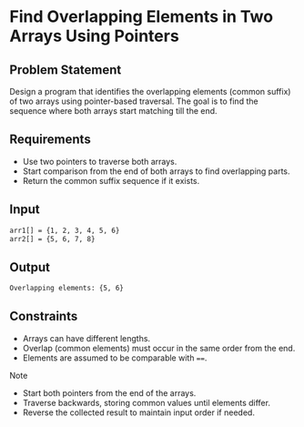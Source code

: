 # Find Overlapping Elements in Two Arrays Using Pointers

## Problem Statement

Design a program that identifies the overlapping elements (common suffix) of two arrays using pointer-based traversal. The goal is to find the sequence where both arrays start matching till the end.

## Requirements

- Use two pointers to traverse both arrays.
- Start comparison from the end of both arrays to find overlapping parts.
- Return the common suffix sequence if it exists.

## Input

```bash
arr1[] = {1, 2, 3, 4, 5, 6}  
arr2[] = {5, 6, 7, 8}

```

## Output

```bash
Overlapping elements: {5, 6}
```

## Constraints

- Arrays can have different lengths.
- Overlap (common elements) must occur in the same order from the end.
- Elements are assumed to be comparable with `==`.

> [!NOTE]
>
> - Start both pointers from the end of the arrays.
> - Traverse backwards, storing common values until elements differ.
> - Reverse the collected result to maintain input order if needed.
